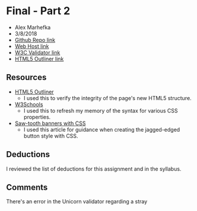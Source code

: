 # Final - Part 2
* Alex Marhefka
* 3/8/2018
* [Github Repo link](https://github.com/amarhefka/project_final2_marhefka_alex)
* [Web Host link](http://squidproquo.co/project_final2_marhefka_alex/)
* [W3C Validator link](https://validator.w3.org/unicorn/check?ucn_uri=squidproquo.co%2Fproject_final2_marhefka_alex%2F&ucn_task=conformance#)
* [HTML5 Outliner link](https://gsnedders.html5.org/outliner/process.py?url=http%3A%2F%2Fsquidproquo.co%2Fproject_final2_marhefka_alex%2F)

## Resources
* [HTML5 Outliner](https://gsnedders.html5.org/outliner/)
  * I used this to verify the integrity of the page's new HTML5 structure.
* [W3Schools](https://www.w3schools.com/)
  * I used this to refresh my memory of the syntax for various CSS properties.
* [Saw-tooth banners with CSS](https://medium.com/coding-design/saw-tooth-banners-with-css-95c31e91c196)
  * I used this article for guidance when creating the jagged-edged button style with CSS.

## Deductions
I reviewed the list of deductions for this assignment and in the syllabus.

## Comments
There's an error in the Unicorn validator regarding a stray <script> tag after </body>, but it's not actually present in my HTML file. (I did leave a script element before </body>, even though I didn't actually use JavaScript for this assignment; I wasn't sure if I was required to include that anyway.) The error seems to be related to my web host, as I don't receive it when I validate my index.html via file upload.

It may also be worth mentioning that my code linter throws an error for the linear gradients in my CSS file. It doesn't like that they're each on a separate line, but I figured it would be illegible to put them all end-to-end on a single line instead, so it seemed like the lesser of two evils. I hope that's OK!
